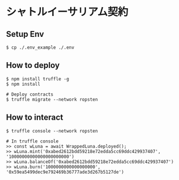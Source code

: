 # シャトルイーサリアム契約

## Setup Env
```
$ cp ./.env_example ./.env
```

## How to deploy
```
$ npm install truffle -g
$ npm install

# Deploy contracts
$ truffle migrate --network ropsten
```

## How to interact
```
$ truffle console --network ropsten

# In truffle console
>> const wLuna = await WrappedLuna.deployed();
>> wLuna.mint('0xabed2612bdd59218e72edda5cc69ddc429937407', '10000000000000000000000')
>> wLuna.balanceOf('0xabed2612bdd59218e72edda5cc69ddc429937407')
>> wLuna.burn('1000000000000000000', '0x59ea5499dec9e792469b36777ade3d267b5127de')

```